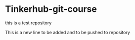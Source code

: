 # Tinkerhub-git-course
this is a test repository

This is a new line to be added and to be pushed to repository